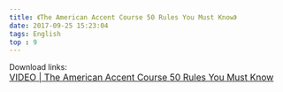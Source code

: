```yaml
---
title: 《The American Accent Course 50 Rules You Must Know》
date: 2017-09-25 15:23:04
tags: English
top : 9
---
```

Download links:  
[<font  size=3>VIDEO | The American Accent Course 50 Rules You Must Know](https://drive.google.com/open?id=0B1A7SB9uTBegaTdycHItRGxMdzQ)
